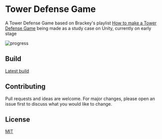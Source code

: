 # Tower Defense Game

A Tower Defense Game based on Brackey's playlist [How to make a Tower Defense Game](https://www.youtube.com/watch?v=beuoNuK2tbk&list=PLPV2KyIb3jR4u5jX8za5iU1cqnQPmbzG0) being made as a study case on Unity, currently on early stage

![progress](https://cdn.discordapp.com/attachments/1022199681406738573/1022930365217779732/progresso_unity7.gif)

## Build

[Latest build](https://github.com/igorfersantos/Tower-Defense-Game/releases/tag/v0.0.1)

## Contributing
Pull requests and ideas are welcome. For major changes, please open an issue first to discuss what you would like to change.

## License
[MIT](https://choosealicense.com/licenses/mit/)